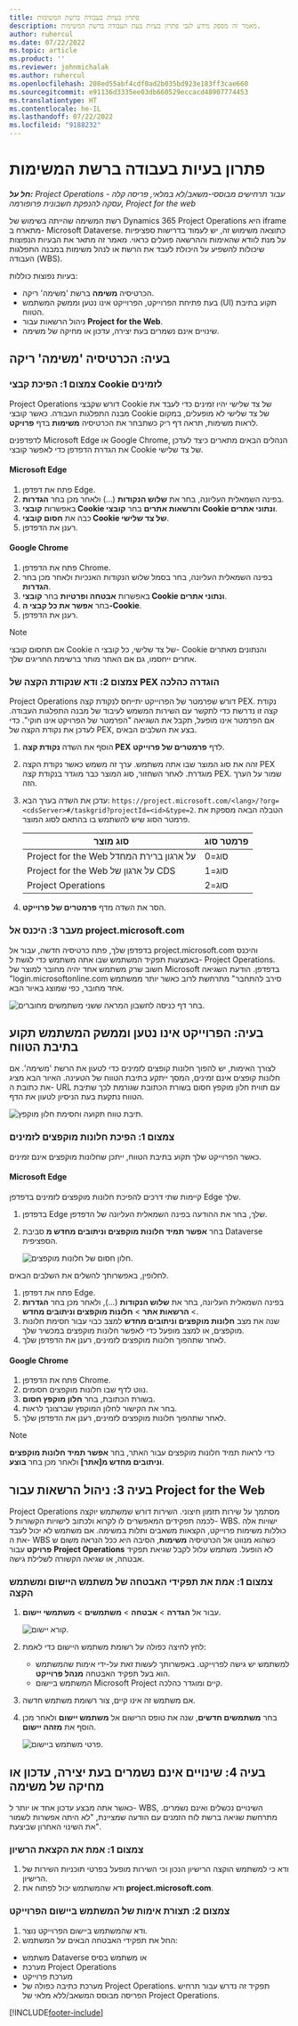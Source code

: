 ```yaml
---
title: פתרון בעיות בעבודה ברשת המשימות
description: מאמר זה מספק מידע לגבי פתרון בעיות בעת העבודה ברשת המשימות.
author: ruhercul
ms.date: 07/22/2022
ms.topic: article
ms.product: ''
ms.reviewer: johnmichalak
ms.author: ruhercul
ms.openlocfilehash: 208ed55abf4cdf0ad2b035bd923e183ff3cae660
ms.sourcegitcommit: e91136d3335ee03db660529eccacd48907774453
ms.translationtype: HT
ms.contentlocale: he-IL
ms.lasthandoff: 07/22/2022
ms.locfileid: "9188232"
---
```

# <a name="troubleshoot-working-in-the-task-grid"></a>פתרון בעיות בעבודה ברשת המשימות 


_**חל על:** Project Operations עבור תרחישים מבוססי-משאב/לא במלאי, פריסה קלה - עסקה להנפקת חשבונית פרופורמה, Project for the web_

רשת המשימה שהייתה בשימוש של Dynamics 365 Project Operations היא iframe מתארח ב- Microsoft Dataverse. כתוצאה משימוש זה, יש לעמוד בדרישות ספציפיות על מנת לוודא שהאימות וההרשאה פועלים כראוי. מאמר זה מתאר את הבעיות הנפוצות שיכולות להשפיע על היכולת לעבד את הרשת או לנהל משימות במבנה התפלגות העבודה (WBS).

בעיות נפוצות כוללות:

- הכרטיסיה **משימה** ברשת 'משימה' ריקה.
- בעת פתיחת הפרוייקט, הפרוייקט אינו נטען וממשק המשתמש (UI) תקוע בתיבת הטווח.
- ניהול הרשאות עבור **Project for the Web**.
- שינויים אינם נשמרים בעת יצירה, עדכון או מחיקה של משימה.

## <a name="issue-the-task-tab-is-empty"></a>בעיה: הכרטיסיה 'משימה' ריקה

### <a name="mitigation-1-enable-cookies"></a>צמצום 1: הפיכת קבצי Cookie לזמינים

Project Operations דורש שקבצי Cookie של צד שלישי יהיו זמינים כדי לעבד את מבנה התפלגות העבודה. כאשר קובצי Cookie של צד שלישי לא מופעלים, במקום לראות משימות, תראה דף ריק כשתבחר את הכרטיסיה **משימות** בדף **פרויקט**.

לדפדפנים Microsoft Edge או Google Chrome, הנהלים הבאים מתארים כיצד לעדכן את הגדרת הדפדפן כדי לאפשר קובצי Cookie של צד שלישי.

#### <a name="microsoft-edge"></a>Microsoft Edge

1. פתח את דפדפן Edge.
2. בפינה השמאלית העליונה, בחר את **שלוש הנקודות** (...) ולאחר מכן בחר **הגדרות**.
3. באפשרות **קובצי Cookie והרשאות אתרים** בחר **קובצי Cookie ונתוני אתרים**.
4. כבה את **חסום קובצי Cookie של צד שלישי**.
5. רענן את הדפדפן. 

#### <a name="google-chrome"></a>Google Chrome

1. פתח את הדפדפן Chrome.
2. בפינה השמאלית העליונה, בחר בסמל שלוש הנקודות האנכיות ולאחר מכן בחר **הגדרות**.
3. באפשרות **אבטחה ופרטיות** בחר **קובצי Cookie ונתוני אתרים**.
4. בחר **אפשר את כל קבצי ה-Cookie**.
5. רענן את הדפדפן. 

> [!NOTE]
> אם תחסום קובצי Cookie של צד שלישי, כל קובצי ה- Cookie והנתונים מאתרים אחרים ייחסמו, גם אם האתר מותר ברשימת החריגים שלך.

### <a name="mitigation-2-validate-the-pex-endpoint-has-been-correctly-configured"></a>צמצום 2: ודא שנקודת הקצה של PEX הוגדרה כהלכה

Project Operations דורש שפרמטר של הפרוייקט יתייחס לנקודת קצה PEX. נקודת קצה זו נדרשת כדי לתקשר עם השירות המשמש לעיבוד של מבנה התפלגות העבודה. אם הפרמטר אינו מופעל, תקבל את השגיאה "הפרמטר של הפרויקט אינו חוקי". כדי לעדכן את נקודת הקצה של PEX, בצע את השלבים הבאים.

1. הוסף את השדה **נקודת קצה PEX** לדף **פרמטרים של פרוייקט**.
2. זהה את סוג המוצר שבו אתה משתמש. ערך זה משמש כאשר נקודת הקצה PEX מוגדרת. לאחר השחזור, סוג המוצר כבר מוגדר בנקודת קצה PEX. שמור על הערך הזה.
3. עדכן את השדה בערך הבא: `https://project.microsoft.com/<lang>/?org=<cdsServer>#/taskgrid?projectId=<id>&type=2`. הטבלה הבאה מספקת את פרמטר הסוג שיש להשתמש בו בהתאם לסוג המוצר.

      | **סוג מוצר**                     | **פרמטר סוג** |
      |--------------------------------------|--------------------|
      | Project for the Web על ארגון ברירת המחדל   | סוג=0             |
      | Project for the Web על ארגון של CDS | סוג=1             |
      | Project Operations                   | סוג=2             |

4. הסר את השדה מדף **פרמטרים של פרוייקט**.

### <a name="mitigation-3-sign-in-to-projectmicrosoftcom"></a>מעבר 3: היכנס אל project.microsoft.com

בדפדפן שלך, פתח כרטיסיה חדשה, עבור אל project.microsoft.com והיכנס באמצעות תפקיד המשתמש שבו אתה משתמש כדי לגשת ל- Project Operations. חשוב שרק משתמש אחד יהיה מחובר למוצר של Microsoft בדפדפן. הודעת השגיאה "login.microsoftonline.com סירב להתחבר" מתרחשת לרוב כאשר יותר ממשתמש אחד מחובר, כפי שמוצג באיור הבא.

![בחר דף כניסה לחשבון המראה ששני משתמשים מחוברים.](media/MULTIPLE_USERS_LOGGED_IN.png)

## <a name="issue-the-project-doesnt-load-and-the-ui-is-stuck-on-the-spinner"></a>בעיה: הפרוייקט אינו נטען וממשק המשתמש תקוע בתיבת הטווח

לצורך האימות, יש להפוך חלונות קופצים לזמינים כדי לטעון את הרשת 'משימה'. אם חלונות קופצים אינם זמינים, המסך ייתקע בתיבת הטווח של הטעינה. האיור הבא מציג את כתובת ה- URL עם תווית חלון מוקפץ חסום בשורת הכתובת שגורמת לכך שתיבת הטווח נתקעת בעת הניסיון לטעון את הדף. 

   ![תיבת טווח תקועה וחסימת חלון מוקפץ.](media/popupsblocked.png)

### <a name="mitigation-1-enable-pop-ups"></a>צמצום 1: הפיכת חלונות מוקפצים לזמינים

כאשר הפרוייקט שלך תקוע בתיבת הטווח, ייתכן שחלונות מוקפצים אינם זמינים.

#### <a name="microsoft-edge"></a>Microsoft Edge

קיימות שתי דרכים להפיכת חלונות מוקפצים לזמינים בדפדפן Edge שלך.

1. בדפדפן Edge שלך, בחר את ההודעה בפינה השמאלית העליונה של הדפדפן.
2. בחר **אפשר תמיד חלונות מוקפצים וניתובים מחדש מ** סביבת Dataverse הספציפית.
 
     ![חלון חסום של חלונות מוקפצים.](media/enablepopups.png)

לחלופין, באפשרותך להשלים את השלבים הבאים.

1. פתח את דפדפן Edge.
2. בפינה השמאלית העליונה, בחר את **שלוש הנקודות** (...), ולאחר מכן בחר **הגדרות** > **הרשאות אתר** > **חלונות מוקפצים וניתובים מחדש**.
3. שנה את מצב **חלונות מוקפצים וניתובים מחדש** למצב כבוי עבור חסימת חלונות מוקפצים, או למצב מופעל כדי לאפשר חלונות מוקפצים במכשיר שלך.
4. לאחר שתהפוך חלונות מוקפצים לזמינים, רענן את הדפדפן שלך. 

#### <a name="google-chrome"></a>Google Chrome
1. פתח את הדפדפן Chrome.
2. נווט לדף שבו חלונות מוקפצים חסומים.
3. בשורת הכתובת, בחר **חלון מוקפץ חסום**.
4. בחר את הקישור לחלון המוקפץ שברצונך לראות.
5. לאחר שתהפוך חלונות מוקפצים לזמינים, רענן את הדפדפן שלך. 

> [!NOTE]
> כדי לראות תמיד חלונות מוקפצים עבור האתר, בחר **אפשר תמיד חלונות מוקפצים וניתובים מחדש מ[אתר]** ולאחר מכן בחר **בוצע**.

## <a name="issue-3-administration-of-privileges-for-project-for-the-web"></a>בעיה 3: ניהול הרשאות עבור Project for the Web

Project Operations מסתמך על שירות תזמון חיצוני. השירות דורש שמשתמש יוקצה לכמה תפקידים המאפשרים לו לקרוא ולכתוב לישויות הקשורות ל- WBS. ישויות אלה כוללות משימות פרוייקט, הקצאות משאבים ותלות במשימה. אם משתמש לא יכול לעבד את ה- WBS כשהוא מנווט אל הכרטיסיה **משימות**, הסיבה היא ככל הנראה משום ש **פרויקט** עבור **Project Operations** לא הופעל. משתמש עלול לקבל שגיאת תפקיד אבטחה, או שגיאה הקשורה לשלילת גישה.

### <a name="mitigation-1-validate-the-application-user-and-end-user-security-roles"></a>צמצום 1: אמת את תפקידי האבטחה של משתמש היישום ומשתמש הקצה

1. עבור אל **הגדרה** > **אבטחה** > **משתמשים** > **משתמשי יישום**.  

   ![קורא יישום.](media/applicationuser.jpg)
   
2. לחץ לחיצה כפולה על רשומת משתמש היישום כדי לאמת:

     - למשתמש יש גישה לפרוייקט. באפשרותך לעשות זאת על-ידי אימות שהמשתמש הוא בעל תפקיד האבטחה **מנהל פרוייקט**.
     - המשתמש ביישום Microsoft Project קיים ומוגדר כהלכה.
 
3. אם משתמש זה אינו קיים, צור רשומת משתמש חדשה. 
4. בחר **משתמשים חדשים**, שנה את טופס הרישום אל **משתמש יישום** ולאחר מכן הוסף את **מזהה יישום**.

   ![פרטי משתמש ביישום.](media/applicationuserdetails.jpg)


## <a name="issue-4-changes-arent-saved-when-you-create-update-or-delete-a-task"></a>בעיה 4: שינויים אינם נשמרים בעת יצירה, עדכון או מחיקה של משימה

כאשר אתה מבצע עדכון אחד או יותר ל- WBS, השינויים נכשלים ואינם נשמרים. מתרחשת שגיאה ברשת לוח הזמנים עם הודעה שמציינת, "לא היתה אפשרות לשמור את השינוי האחרון שביצעת".

### <a name="mitigation-1-validate-the-license-assignment"></a>צמצום 1: אמת את הקצאת הרשיון

1. ודא כי למשתמש הוקצה הרישיון הנכון וכי השירות מופעל בפרטי תוכניות השירות של הרישיון.  
2. ודא שהמשתמש יכול לפתוח את **project.microsoft.com**.
    
### <a name="mitigation-2-validation-configuration-of-the-project-application-user"></a>צמצום 2: תצורת אימות של המשתמש ביישום הפרוייקט
1. ודא שהמשתמש ביישום הפרוייקט נוצר.
2. החל את תפקידי האבטחה הבאים על המשתמש:
  
  - משתמש Dataverse או משתמש בסיס
  - מערכת Project Operations
  - מערכת פרוייקט
  - מערכת כתיבה כפולה של Project Operations. תפקיד זה נדרש עבור תרחיש הפריסה מבוסס המשאב/ללא מלאי של Project Operations.


[!INCLUDE[footer-include](../includes/footer-banner.md)]
